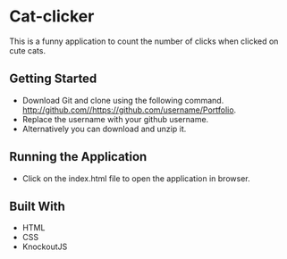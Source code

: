 # Cat-clicker
This is a funny application to count the number of clicks when clicked on cute cats.

## Getting Started

* Download Git and clone using the following command.
  http://github.com//https://github.com/username/Portfolio.
* Replace the username with your github username.
* Alternatively you can download and unzip it.

## Running the Application

* Click on the index.html file to open the application in browser.

## Built With

* HTML
* CSS
* KnockoutJS
